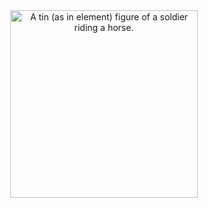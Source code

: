 <center><img src="https://i.imgur.com/IYVI1P5.jpg" alt="A tin (as in element) figure of a soldier riding a horse." height=300></img></center>
